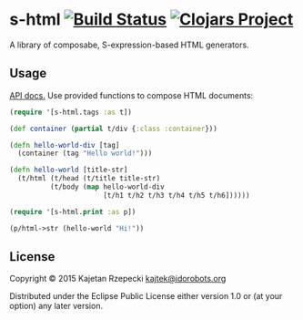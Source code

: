 # s-html [![Build Status](https://travis-ci.org/Idorobots/s-html.svg?branch=master)](https://travis-ci.org/Idorobots/s-html) [![Clojars Project](https://img.shields.io/clojars/v/s-html.svg)](https://clojars.org/s-html)

A library of composabe, S-expression-based HTML generators.

## Usage

[API docs.](https://idorobots.github.io/s-html/) Use provided functions to compose HTML documents:


``` clojure
(require '[s-html.tags :as t])

(def container (partial t/div {:class :container}))

(defn hello-world-div [tag]
  (container (tag "Hello world!")))

(defn hello-world [title-str]
  (t/html (t/head (t/title title-str)
          (t/body (map hello-world-div
                       [t/h1 t/h2 t/h3 t/h4 t/h5 t/h6])))))

(require '[s-html.print :as p])

(p/html->str (hello-world "Hi!"))
```

## License

Copyright © 2015 Kajetan Rzepecki <kajtek@idorobots.org>

Distributed under the Eclipse Public License either version 1.0 or (at
your option) any later version.

